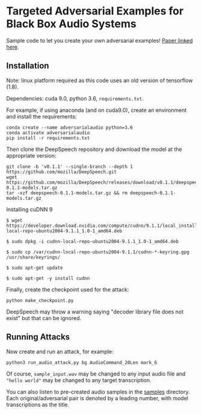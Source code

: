 # Targeted Adversarial Examples for Black Box Audio Systems

Sample code to let you create your own adversarial examples! [Paper linked here](https://arxiv.org/abs/1805.07820).

## Installation
Note: linux platform required as this code uses an old version of tensorflow (1.8).

Dependencies: cuda 9.0, python 3.6, `requirements.txt`.

For example, if using anaconda (and on cuda9.0), create an environment and install the requirements:
```
conda create --name adversarialaudio python=3.6
conda activate adversarialaudio
pip install -r requirements.txt
```
Then clone the DeepSpeech repository and download the model at the appropriate version:
```
git clone -b 'v0.1.1' --single-branch --depth 1 https://github.com/mozilla/DeepSpeech.git
wget https://github.com/mozilla/DeepSpeech/releases/download/v0.1.1/deepspeech-0.1.1-models.tar.gz
tar -xzf deepspeech-0.1.1-models.tar.gz && rm deepspeech-0.1.1-models.tar.gz
```

Installing cuDNN 9

```
$ wget https://developer.download.nvidia.com/compute/cudnn/9.1.1/local_installers/cudnn-local-repo-ubuntu2004-9.1.1_1.0-1_amd64.deb

$ sudo dpkg -i cudnn-local-repo-ubuntu2004-9.1.1_1.0-1_amd64.deb

$ sudo cp /var/cudnn-local-repo-ubuntu2004-9.1.1/cudnn-*-keyring.gpg /usr/share/keyrings/

$ sudo apt-get update

$ sudo apt-get -y install cudnn

```

Finally, create the checkpoint used for the attack:
```
python make_checkpoint.py
```
DeepSpeech may throw a warning saying "decoder library file does not exist" but that can be ignored.

## Running Attacks
Now create and run an attack, for example:
```bash
python3 run_audio_attack.py bg AudioCommand_20Len mark_6
``` 
Of course, `sample_input.wav` may be changed to any input audio file and `"hello world"` may be changed to any target transcription.

You can also listen to pre-created audio samples in the [samples](samples/) directory. Each original/adversarial pair is denoted by a leading number, with model transcriptions as the title.
